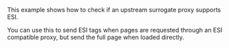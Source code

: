 This example shows how to check if an upstream surrogate proxy supports ESI. 

You can use this to send ESI tags when pages are requested through an ESI compatible proxy, but send the full page when loaded directly.
